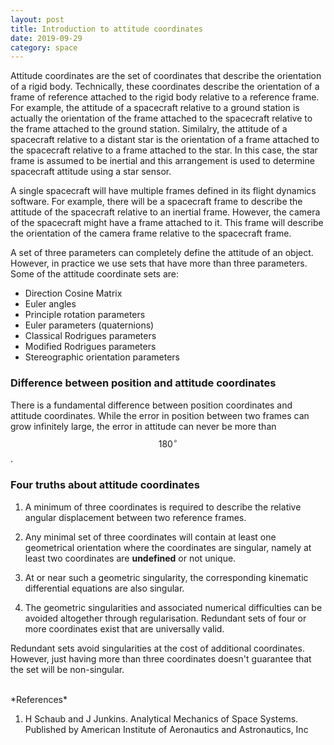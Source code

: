 ```yaml
---
layout: post
title: Introduction to attitude coordinates
date: 2019-09-29
category: space
---
```


Attitude coordinates are the set of coordinates that describe the orientation
of a rigid body. Technically, these coordinates describe the orientation of a
frame of reference attached to the rigid body relative to a reference frame.
For example, the attitude of a spacecraft relative to a ground station is
actually the orientation of the frame attached to the spacecraft relative to
the frame attached to the ground station. Similalry, the attitude of a
spacecraft relative to a distant star is the orientation of a frame attached to
the spacecraft relative to a frame attached to the star. In this case, the star
frame is assumed to be inertial and this arrangement is used to determine
spacecraft attitude using a star sensor.

A single spacecraft will have multiple frames defined in its flight dynamics
software. For example, there will be a spacecraft frame to describe the
attitude of the spacecraft relative to an inertial frame. However, the camera
of the spacecraft might have a frame attached to it. This frame will describe
the orientation of the camera frame relative to the spacecraft frame. 

A set of three parameters can completely define the attitude of an object. 
However, in practice we use sets that have more than three parameters. Some of
the attitude coordinate sets are:

* Direction Cosine Matrix
* Euler angles
* Principle rotation parameters
* Euler parameters (quaternions)
* Classical Rodrigues parameters 
* Modified Rodrigues parameters
* Stereographic orientation parameters

### Difference between position and attitude coordinates
There is a fundamental difference between position coordinates and attitude
coordinates. While the error in position between two frames can grow infinitely
large, the error in attitude can never be more than $$180^\circ$$.

### Four truths about attitude coordinates
1. A minimum of three coordinates is required to describe the relative angular
displacement between two reference frames.

2. Any minimal set of three coordinates will contain at least one geometrical
orientation where the coordinates are singular, namely at least two coordinates
are **undefined** or not unique.

3. At or near such a geometric singularity, the corresponding kinematic
differential equations are also singular.

4. The geometric singularities and associated numerical difficulties can be 
avoided altogether through regularisation. Redundant sets of four or more
coordinates exist that are universally valid.

Redundant sets avoid singularities at the cost of additional coordinates.
However, just having more than three coordinates doesn't guarantee that the set
will be non-singular. 

<br />
*References*

1. H Schaub and J Junkins. Analytical Mechanics of Space Systems. Published by
American Institute of Aeronautics and Astronautics, Inc


